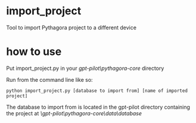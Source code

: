 # import_project
Tool to import Pythagora project to a different device

# how to use

Put import_project.py in your *gpt-pilot\pythagora-core* directory


Run from the command line like so:

    python import_project.py [database to import from] [name of imported project]



The database to import from is located in the gpt-pilot directory containing the project at *\gpt-pilot\pythagora-core\data\database*